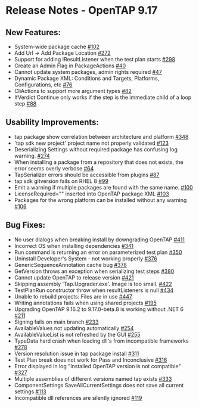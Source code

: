 Release Notes  - OpenTAP 9.17
=============

New Features:
-------

- System-wide package cache [#102](https://github.com/opentap/opentap/issues/102)
- Add Url -> Add Package Location [#272](https://github.com/opentap/opentap/issues/272)
- Support for adding IResultListener when the test plan starts [#298](https://github.com/opentap/opentap/issues/298)
- Create an Admin Flag in PackageActions [#40](https://github.com/opentap/opentap/issues/40)
- Cannot update system packages, admin rights required [#47](https://github.com/opentap/opentap/issues/47)
- Dynamic Package XML: Conditions and Targets, Platforms, Configurations, etc [#76](https://github.com/opentap/opentap/issues/76)
- CliActions to support more argument types [#82](https://github.com/opentap/opentap/issues/82)
- IfVerdict Continue only works if the step is the immediate child of a loop step [#88](https://github.com/opentap/opentap/issues/88)


Usability Improvements: 
-------

- tap package show correlation between architecture and platform [#348](https://github.com/opentap/opentap/issues/348)
- 'tap sdk new project' project name not properly validated [#123](https://github.com/opentap/opentap/issues/123)
- Deserializing Settings without required package has confusing log warning. [#274](https://github.com/opentap/opentap/issues/274)
- When installing a package from a repository that does not exists, the error seems overly verbose [#64](https://github.com/opentap/opentap/issues/64)
- TapSerializer errors should be accessible from plugins [#87](https://github.com/opentap/opentap/issues/87)
- tap sdk gitversion fails on RHEL 8 [#99](https://github.com/opentap/opentap/issues/99)
- Emit a warning if multiple packages are found with the same name. [#100](https://github.com/opentap/opentap/issues/100)
- LicenseRequired="" inserted into OpenTAP package XML [#103](https://github.com/opentap/opentap/issues/103)
- Packages for the wrong platform can be installed without any warning [#106](https://github.com/opentap/opentap/issues/106) 


Bug Fixes: 
-------

- No user dialogs when breaking install by downgrading OpenTAP [#411](https://github.com/opentap/opentap/issues/411)
- Incorrect OS when installing dependencies [#341](https://github.com/opentap/opentap/issues/341)
- Run command is returning an error on parameterized test plan [#350](https://github.com/opentap/opentap/issues/350)
- Uninstall Developer's System - not working properly [#376](https://github.com/opentap/opentap/issues/376)
- GenericSequenceAnnotation cache bug [#378](https://github.com/opentap/opentap/issues/378)
- GetVersion throws an exception when serializing test steps [#380](https://github.com/opentap/opentap/issues/380)
- Cannot update OpenTAP to release version [#421](https://github.com/opentap/opentap/issues/421)
- Skipping assembly 'Tap.Upgrader.exe'. Image is too small. [#422](https://github.com/opentap/opentap/issues/422)
- TestPlanRun constructor throw when resultListeners is null [#434](https://github.com/opentap/opentap/issues/434)
- Unable to rebuild projects: Files are in use [#447](https://github.com/opentap/opentap/issues/447)
- Writing annotations fails when using shared projects [#195](https://github.com/opentap/opentap/issues/195)
- Upgrading OpenTAP 9.16.2 to 9.17.0-beta.8 is working without .NET 6 [#211](https://github.com/opentap/opentap/issues/211)
- Signing fails on main branch [#233](https://github.com/opentap/opentap/issues/233)
- AvailableValues not updating automatically [#254](https://github.com/opentap/opentap/issues/254)
- AvailableValueList is not refreshed by the GUI [#255](https://github.com/opentap/opentap/issues/255)
- TypeData hard crash when loading dll's from incompatible frameworks [#278](https://github.com/opentap/opentap/issues/278)
- Version resolution issue in tap package install [#311](https://github.com/opentap/opentap/issues/311)
- Test Plan break does not work for Pass and Inconclusive [#316](https://github.com/opentap/opentap/issues/316)
- Error displayed in log "Installed OpenTAP version is not compatible" [#327](https://github.com/opentap/opentap/issues/327)
- Multiple assemblies of different versions named tap exists [#333](https://github.com/opentap/opentap/issues/333)
- ComponentSettings SaveAllCurrentSettings does not save all current settings [#113](https://github.com/opentap/opentap/issues/113)
- Incompatible dll references are silently ignored [#119](https://github.com/opentap/opentap/issues/119)






















